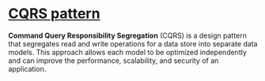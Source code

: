 # [CQRS pattern](https://learn.microsoft.com/en-us/azure/architecture/patterns/cqrs)

**Command Query Responsibility Segregation** (CQRS) is a design pattern that segregates read and write operations for a data store into separate data models. This approach allows each model to be optimized independently and can improve the performance, scalability, and security of an application.
